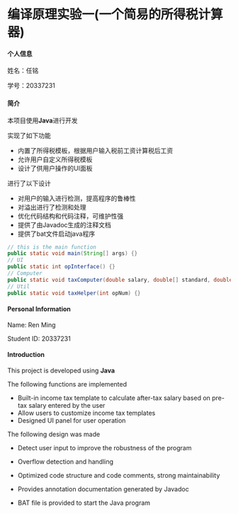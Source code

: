 # 编译原理实验一(一个简易的所得税计算器)

#### 个人信息

姓名：任铭

学号：20337231

#### 简介

本项目使用**Java**进行开发

实现了如下功能

- 内置了所得税模板，根据用户输入税前工资计算税后工资
- 允许用户自定义所得税模板
- 设计了供用户操作的UI面板

进行了以下设计

- 对用户的输入进行检测，提高程序的鲁棒性
- 对溢出进行了检测和处理
- 优化代码结构和代码注释，可维护性强
- 提供了由Javadoc生成的注释文档
- 提供了bat文件启动java程序

```java
// this is the main function
public static void main(String[] args) {}
// UI
public static int opInterface() {}
// Computer
public static void taxComputer(double salary, double[] standard, double[] taxRate, double sPoint) {}
// Util
public static void taxHelper(int opNum) {}
```

#### Personal Information

Name: Ren Ming

Student ID: 20337231

#### Introduction

This project is developed using **Java**

The following functions are implemented

- Built-in income tax template to calculate after-tax salary based on pre-tax salary entered by the user
- Allow users to customize income tax templates
- Designed UI panel for user operation

The following design was made

- Detect user input to improve the robustness of the program
- Overflow detection and handling
- Optimized code structure and code comments, strong maintainability

- Provides annotation documentation generated by Javadoc
- BAT file is provided to start the Java program
